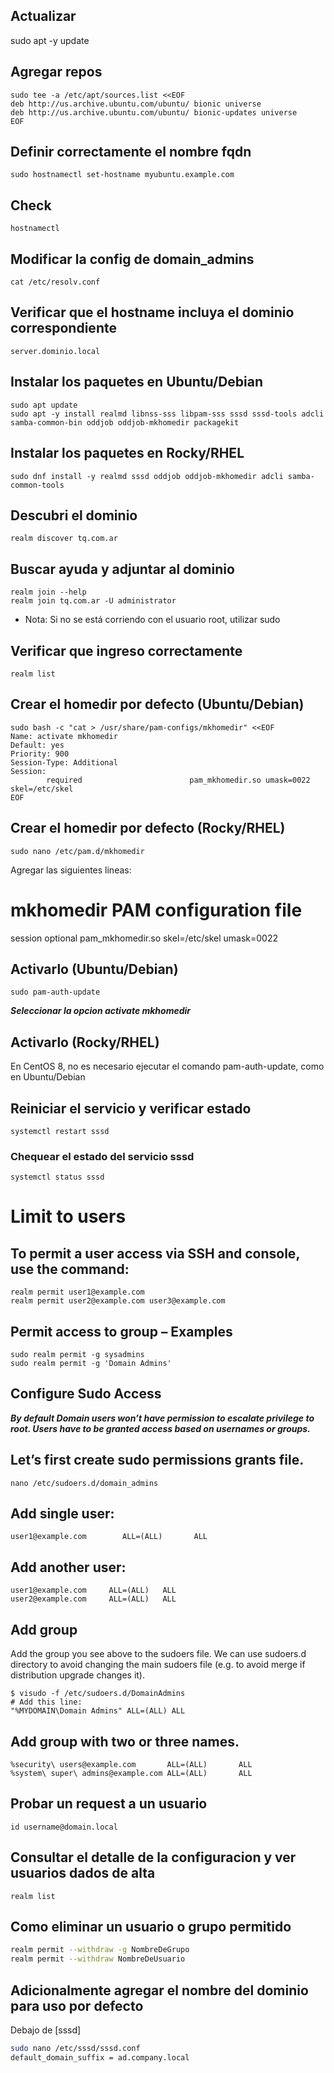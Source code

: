 ## Actualizar
sudo apt -y update

## Agregar repos
```
sudo tee -a /etc/apt/sources.list <<EOF
deb http://us.archive.ubuntu.com/ubuntu/ bionic universe
deb http://us.archive.ubuntu.com/ubuntu/ bionic-updates universe
EOF
```

## Definir correctamente el nombre fqdn
```
sudo hostnamectl set-hostname myubuntu.example.com
```

## Check
```
hostnamectl
```

## Modificar la config de domain_admins
```
cat /etc/resolv.conf
```

## Verificar que el hostname incluya el dominio correspondiente
```
server.dominio.local
```

## Instalar los paquetes en Ubuntu/Debian
```
sudo apt update
sudo apt -y install realmd libnss-sss libpam-sss sssd sssd-tools adcli samba-common-bin oddjob oddjob-mkhomedir packagekit
```

## Instalar los paquetes en Rocky/RHEL
```
sudo dnf install -y realmd sssd oddjob oddjob-mkhomedir adcli samba-common-tools
```

## Descubri el dominio
```
realm discover tq.com.ar
```

## Buscar ayuda y adjuntar al dominio
```
realm join --help
realm join tq.com.ar -U administrator
```
* Nota: Si no se está corriendo con el usuario root, utilizar sudo

## Verificar que ingreso correctamente
```
realm list
```

## Crear el homedir por defecto (Ubuntu/Debian)
```
sudo bash -c "cat > /usr/share/pam-configs/mkhomedir" <<EOF
Name: activate mkhomedir
Default: yes
Priority: 900
Session-Type: Additional
Session:
        required                        pam_mkhomedir.so umask=0022 skel=/etc/skel
EOF
```

## Crear el homedir por defecto (Rocky/RHEL)
```
sudo nano /etc/pam.d/mkhomedir
```
Agregar las siguientes lineas:
# mkhomedir PAM configuration file
session     optional    pam_mkhomedir.so skel=/etc/skel umask=0022

## Activarlo (Ubuntu/Debian)
```
sudo pam-auth-update
```
***Seleccionar la opcion activate mkhomedir***

## Activarlo (Rocky/RHEL)
En CentOS 8, no es necesario ejecutar el comando pam-auth-update, como en Ubuntu/Debian

## Reiniciar el servicio y verificar estado

```
systemctl restart sssd
```
### Chequear el estado del servicio sssd

```
systemctl status sssd
```

# Limit to users
## To permit a user access via SSH and console, use the command:
```
realm permit user1@example.com
realm permit user2@example.com user3@example.com
```
## Permit access to group – Examples
```
sudo realm permit -g sysadmins
sudo realm permit -g 'Domain Admins'
```

## Configure Sudo Access
***By default Domain users won’t have permission to escalate privilege to root. Users have to be granted access based on usernames or groups.***

## Let’s first create sudo permissions grants file.
```
nano /etc/sudoers.d/domain_admins
```

## Add single user:
```
user1@example.com        ALL=(ALL)       ALL
```

## Add another user:
```
user1@example.com     ALL=(ALL)   ALL
user2@example.com     ALL=(ALL)   ALL
```

## Add group

Add the group you see above to the sudoers file. We can use sudoers.d directory to avoid changing the main sudoers file (e.g. to avoid merge if distribution upgrade changes it).
```
$ visudo -f /etc/sudoers.d/DomainAdmins
# Add this line:
"%MYDOMAIN\Domain Admins" ALL=(ALL) ALL
```

## Add group with two or three names.
```
%security\ users@example.com       ALL=(ALL)       ALL
%system\ super\ admins@example.com ALL=(ALL)       ALL
```

## Probar un request a un usuario
```
id username@domain.local
```
## Consultar el detalle de la configuracion y ver usuarios dados de alta
```
realm list
```
## Como eliminar un usuario o grupo permitido
```bash
realm permit --withdraw -g NombreDeGrupo
realm permit --withdraw NombreDeUsuario
```
## Adicionalmente agregar el nombre del dominio para uso por defecto
Debajo de [sssd]

```bash
sudo nano /etc/sssd/sssd.conf
default_domain_suffix = ad.company.local
```